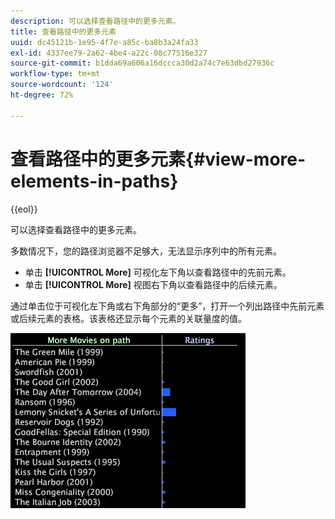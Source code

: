 ```yaml
---
description: 可以选择查看路径中的更多元素。
title: 查看路径中的更多元素
uuid: dc45121b-1e95-4f7e-a85c-ba8b3a24fa33
exl-id: 4337ee79-2a62-4be4-a22c-08c77516e327
source-git-commit: b1dda69a606a16dccca30d2a74c7e63dbd27936c
workflow-type: tm+mt
source-wordcount: '124'
ht-degree: 72%

---
```


# 查看路径中的更多元素{#view-more-elements-in-paths}

{{eol}}

可以选择查看路径中的更多元素。

多数情况下，您的路径浏览器不足够大，无法显示序列中的所有元素。

* 单击 **[!UICONTROL More]** 可视化左下角以查看路径中的先前元素。
* 单击 **[!UICONTROL More]** 视图右下角以查看路径中的后续元素。

通过单击位于可视化左下角或右下角部分的“更多”，打开一个列出路径中先前元素或后续元素的表格。该表格还显示每个元素的关联量度的值。

![](assets/vis_PathBrowser_MoreMoviesOnPath.png)
